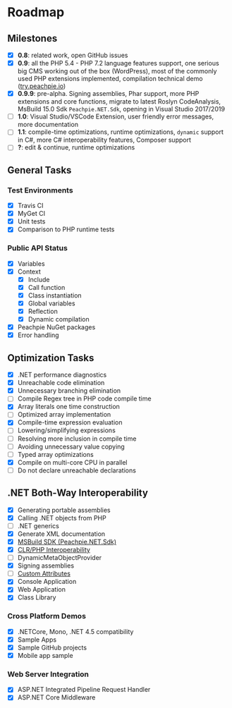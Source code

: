 # Roadmap

## Milestones

- [x] **0.8**: related work, open GitHub issues
- [x] **0.9**: all the PHP 5.4 - PHP 7.2 language features support, one serious big CMS working out of the box (WordPress), most of the commonly used PHP extensions implemented, compilation technical demo ([try.peachpie.io](https://try.peachpie.io))
- [x] **0.9.9**: pre-alpha. Signing assemblies, Phar support, more PHP extensions and core functions, migrate to latest Roslyn CodeAnalysis, MsBuild 15.0 Sdk `Peachpie.NET.Sdk`, opening in Visual Studio 2017/2019
- [ ] **1.0**: Visual Studio/VSCode Extension, user friendly error messages, more documentation
- [ ] **1.1**: compile-time optimizations, runtime optimizations, `dynamic` support in C#, more C# interoperability features, Composer support
- [ ] **?**: edit & continue, runtime optimizations

## General Tasks

### Test Environments

- [x] Travis CI
- [x] MyGet CI
- [x] Unit tests
- [x] Comparison to PHP runtime tests

### Public API Status

- [x] Variables
- [x] Context
  * [x] Include
  * [x] Call function
  * [x] Class instantiation
  * [x] Global variables
  * [x] Reflection
  * [x] Dynamic compilation
- [x] Peachpie NuGet packages
- [x] Error handling

## Optimization Tasks

- [x] .NET performance diagnostics
- [x] Unreachable code elimination
- [x] Unnecessary branching elimination
- [ ] Compile Regex tree in PHP code compile time
- [x] Array literals one time construction
- [ ] Optimized array implementation
- [x] Compile-time expression evaluation
- [ ] Lowering/simplifying expressions
- [ ] Resolving more inclusion in compile time
- [ ] Avoiding unnecessary value copying
- [ ] Typed array optimizations
- [x] Compile on multi-core CPU in parallel
- [ ] Do not declare unreachable declarations

## .NET Both-Way Interoperability

- [x] Generating portable assemblies
- [x] Calling .NET objects from PHP
- [ ] .NET generics
- [x] Generate XML documentation
- [x] [MSBuild SDK (Peachpie.NET.Sdk)](php/msbuild)
- [x] [CLR/PHP Interoperability](net/type-system)
- [ ] DynamicMetaObjectProvider
- [x] Signing assemblies
- [ ] [Custom Attributes](https://github.com/peachpiecompiler/peachpie/issues/106)
- [x] Console Application
- [x] Web Application
- [x] Class Library

### Cross Platform Demos

- [x] .NETCore, Mono, .NET 4.5 compatibility
- [x] Sample Apps
- [x] Sample GitHub projects
- [x] Mobile app sample

### Web Server Integration

- [x] ASP.NET Integrated Pipeline Request Handler
- [x] ASP.NET Core Middleware

